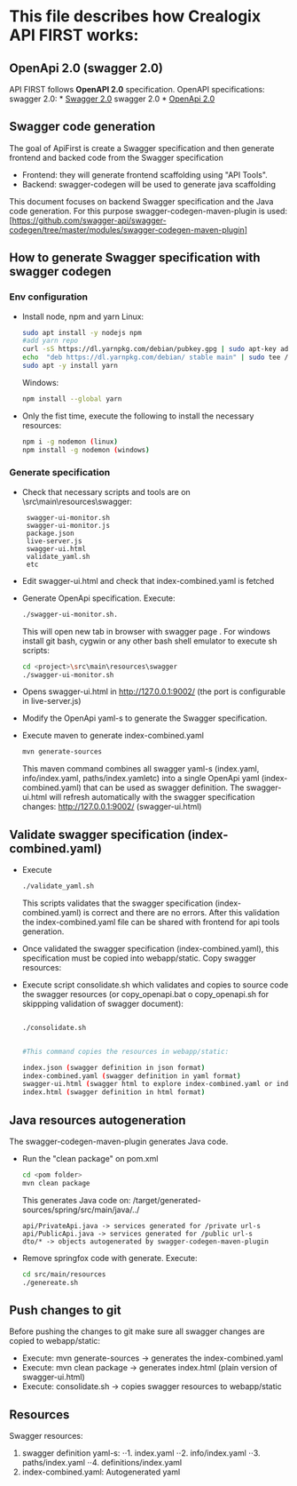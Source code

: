 # This file describes how Crealogix API FIRST works:

## OpenApi 2.0 (swagger 2.0)
API FIRST follows **OpenAPI 2.0** specification. OpenAPI specifications:
	swagger 2.0:
		* [Swagger 2.0](https://swagger.io/docs/specification/2-0/) swagger 2.0
		* [OpenApi 2.0](https://github.com/OAI/OpenAPI-Specification/blob/master/versions/2.0.md)
		
## Swagger code generation
The goal of ApiFirst is create a Swagger specification and then generate frontend and backed code from the Swagger specification
 * Frontend: they will generate frontend scaffolding using "API Tools".
 * Backend: swagger-codegen will be used to generate java scaffolding
 
 This document focuses on backend Swagger specification and the Java code generation. For this purpose swagger-codegen-maven-plugin is used: [https://github.com/swagger-api/swagger-codegen/tree/master/modules/swagger-codegen-maven-plugin]

  

## How to generate Swagger specification with swagger codegen

### Env configuration
 * Install node, npm and yarn
 	Linux:
	```bash
	sudo apt install -y nodejs npm
	#add yarn repo
	curl -sS https://dl.yarnpkg.com/debian/pubkey.gpg | sudo apt-key add -
	echo  "deb https://dl.yarnpkg.com/debian/ stable main" | sudo tee /etc/apt/sources.list.d/yarn.list
	sudo apt -y install yarn
	``` 
	Windows:
	```bash
	npm install --global yarn
	```
	
	

 * Only the fist time, execute the following to install the necessary resources:
	```bash
	npm i -g nodemon (linux)
	npm install -g nodemon (windows)
	```
### Generate specification
 * Check that necessary scripts and tools are on \src\main\resources\swagger:
	```
	 swagger-ui-monitor.sh 
	 swagger-ui-monitor.js
	 package.json
	 live-server.js
	 swagger-ui.html
	 validate_yaml.sh
	 etc
	```

* Edit swagger-ui.html and check that index-combined.yaml is fetched

* Generate OpenApi specification. Execute:

	```bash
	./swagger-ui-monitor.sh.
	```

	This will open new tab in browser with swagger page . For windows install git bash, cygwin or any other bash shell emulator to execute sh scripts:
	
	```bash
	cd <project>\src\main\resources\swagger
	./swagger-ui-monitor.sh
	```
* Opens swagger-ui.html in http://127.0.0.1:9002/ (the port is configurable in live-server.js)
* Modify the OpenApi yaml-s to generate the Swagger specification.

* Execute maven to generate index-combined.yaml 
	```bash
	mvn generate-sources
	```
	 This maven command combines all swagger yaml-s (index.yaml, info/index.yaml, paths/index.yamletc) into a single OpenApi yaml (index-combined.yaml) that can be used as swagger definition. The swagger-ui.html will refresh automatically with the swagger specification changes: http://127.0.0.1:9002/ (swagger-ui.html)

## Validate swagger specification (index-combined.yaml)

* Execute 
	```bash
	./validate_yaml.sh
	```
	This scripts validates that the swagger specification (index-combined.yaml) is correct and there are no errors. After this validation the index-combined.yaml file can be shared with frontend for api tools generation.

  

*  Once validated the swagger specification (index-combined.yaml), this specification must be copied into webapp/static. Copy swagger resources:

* Execute script consolidate.sh which validates and copies to source code the swagger resources (or copy_openapi.bat o copy_openapi.sh for skippping validation of swagger document):
	```bash
	
	./consolidate.sh
	

	#This command copies the resources in webapp/static:
	
	index.json (swagger definition in json format)
	index-combined.yaml (swagger definition in yaml format)
	swagger-ui.html (swagger html to explore index-combined.yaml or index.json)
	index.html (swagger definition in html format)
	```


  

## Java resources autogeneration

The swagger-codegen-maven-plugin generates Java code. 
* Run the "clean package" on pom.xml
	```bash
	cd <pom folder>
	mvn clean package
	```
	This generates Java code on: <project>/target/generated-sources/spring/src/main/java/../
	```
	api/PrivateApi.java -> services generated for /private url-s
	api/PublicApi.java -> services generated for /public url-s
	dto/* -> objects autogenerated by swagger-codegen-maven-plugin
	```
* Remove springfox code with generate. Execute:
	```bash
	cd src/main/resources
	./genereate.sh
	```


## Push changes to git
Before pushing the changes to git make sure all swagger changes are copied to webapp/static:
* Execute: mvn generate-sources -> generates the index-combined.yaml
* Execute: mvn clean package -> generates index.html (plain version of swagger-ui.html)
* Execute: consolidate.sh -> copies swagger resources to webapp/static
 
## Resources
Swagger resources:
1. swagger definition yaml-s:
⋅⋅1. index.yaml
⋅⋅2. info/index.yaml
⋅⋅3. paths/index.yaml
⋅⋅4. definitions/index.yaml
2. index-combined.yaml: Autogenerated yaml